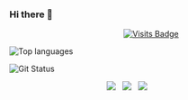 ### Hi there 👋

<div align="center">

[![Visits Badge](https://badges.pufler.dev/visits/alxschwrz/alxschwrz)](https://www.github.com/alxschwrz)

</div>

![Top languages](https://github-readme-stats.vercel.app/api/top-langs/?username=alxschwrz&show_icons=true&hide_border=true&layout=compact&text_color=c9cacc&title_color=ffffff&bg_color=1d1f21)


![Git Status](https://github-readme-stats.vercel.app/api?username=alxschwrz&show_icons=true&hide_border=true&count_private=true&title_color=ffffff&text_color=c9cacc&bg_color=1d1f21)


  &nbsp;&nbsp;&nbsp;&nbsp;&nbsp;&nbsp;&nbsp;&nbsp;&nbsp;&nbsp;&nbsp;&nbsp;&nbsp;&nbsp;&nbsp;&nbsp;&nbsp;&nbsp;&nbsp;&nbsp;&nbsp;&nbsp;&nbsp;&nbsp;&nbsp;&nbsp;&nbsp;&nbsp;&nbsp;&nbsp;&nbsp;&nbsp;&nbsp;&nbsp;&nbsp;&nbsp;&nbsp;&nbsp;&nbsp;&nbsp;&nbsp;&nbsp;&nbsp; ![](https://github-profile-summary-cards.vercel.app/api/cards/profile-details?username=alxschwrz&theme=monokai)
  &nbsp;&nbsp;![](https://github-profile-summary-cards.vercel.app/api/cards/most-commit-language?username=alxschwrzr&theme=monokai)
 &nbsp;&nbsp;![](https://github-profile-summary-cards.vercel.app/api/cards/stats?username=alxschwrz&theme=monokai)



<!--
**alxschwrz/alxschwrz** is a ✨ _special_ ✨ repository because its `README.md` (this file) appears on your GitHub profile.

Here are some ideas to get you started:

- 🔭 I’m currently working on ...
- 🌱 I’m currently learning ...
- 👯 I’m looking to collaborate on ...
- 🤔 I’m looking for help with ...
- 💬 Ask me about ...
- 📫 How to reach me: ...
- 😄 Pronouns: ...
- ⚡ Fun fact: ...
-->
